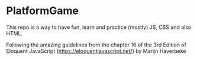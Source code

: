# PlatformGame

This repo is a way to have fun, learn and practice (mostly) JS, CSS and also HTML. 

Following the amazing guidelines from the chapter 16 of the 3rd Edition of Eloquent JavaScript (https://eloquentjavascript.net/) by Marijn Haverbeke
